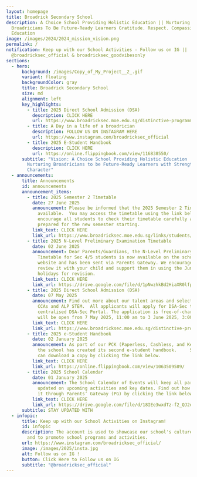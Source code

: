 ```yaml
---
layout: homepage
title: Broadrick Secondary School
description: A Choice School Providing Holistic Education || Nurturing
  Broadricians To Be Future-Ready Learners Gratitude. Respect. Compassion (GRC)
  Education
image: /images/2024/2024_mission_vision.png
permalink: /
notification: Keep up with our School Activities - Follow us on IG ||
  @broadricksec_official & broadricksec_goodvibesonly
sections:
  - hero:
      background: /images/Copy_of_My_Project__2_.gif
      variant: floating
      backgroundColor: gray
      title: Broadrick Secondary School
      size: md
      alignment: left
      key_highlights:
        - title: 2025 Direct School Admission (DSA)
          description: CLICK HERE
          url: https://www.broadricksec.moe.edu.sg/distinctive-programmes/direct-school-admission/
        - title: A Day in a life of a broadrician
          description: FOLLOW US ON INSTAGRAM HERE
          url: https://www.instagram.com/broadricksec_official
        - title: 2025 E-Student Handbook
          description: CLICK HERE
          url: https://online.flippingbook.com/view/116838550/
      subtitle: "Vision: A Choice School Providing Holistic Education  ||  Mission:
        Nurturing Broadricians to be Future-Ready Learners with Strength of
        Character"
  - announcements:
      title: Announcements
      id: announcements
      announcement_items:
        - title: 2025 Semester 2 Timetable
          date: 27 June 2025
          announcement: Please be informed that the 2025 Semester 2 Timetable is now
            available.  You may access the timetable using the link below. We
            encourage all students to check their timetable carefully and be
            prepared for the new semester starting.
          link_text: CLICK HERE
          link_url: https://www.broadricksec.moe.edu.sg/links/students/2025-class-time-table/
        - title: 2025 N-Level Preliminary Examination Timetable
          date: 02 June 2025
          announcement: Dear Parents/Guardians, the N-Level Preliminary Examination
            Timetable for Sec 4/5 students is now available on the school
            website and has been sent via Parents Gateway. We encourage you to
            review it with your child and support them in using the June
            holidays for revision.
          link_text: CLICK HERE
          link_url: https://drive.google.com/file/d/1pNwzhkBd2HiaXR0lfpB_u3-6yn0fltK0/view?usp=sharing
        - title: 2025 Direct School Admission (DSA)
          date: 07 May 2025
          announcement: Find out more about our talent areas and selection criteria for
            CCAs and ALP STEM.  All applicants will apply for DSA-Sec through a
            centralised DSA-Sec Portal. The application is free-of-charge and
            will be open from 7 May 2025, 11:00 am to 3 June 2025, 3:00 pm.
          link_text: CLICK HERE
          link_url: https://www.broadricksec.moe.edu.sg/distinctive-programmes/direct-school-admission/
        - title: 2025 e-Student Handbook
          date: 02 January 2025
          announcement: As part of our PCK (Paperless, Cashless, and Keyless) philosophy,
            the school has created its second e-student handbook.     Students
            can download a copy by clicking the link below.
          link_text: CLICK HERE
          link_url: https://online.flippingbook.com/view/1063509589/
        - title: 2025 School Calendar
          date: 01 January 2025
          announcement: The School Calendar of Events will keep all parents and guardians
            updated on upcoming activities and key dates. Find out how to access
            it through Parents’ Gateway (PG) by clicking the link below.
          link_text: CLICK HERE
          link_url: https://drive.google.com/file/d/18IEe3wxdTz-f2_QJ2quC7YLZLHqLf1lZ/view?usp=drive_link
      subtitle: STAY UPDATED WITH
  - infopic:
      title: Keep up with our School Activities on Instagram!
      id: infopic
      description: The account is used to showcase our school's culture and values,
        and to promote school programs and activities.
      url: https://www.instagram.com/broadricksec_official/
      image: /images/2025/insta.jpg
      alt: Follow us on IG !
      button: Click Here to Follow us on IG
      subtitle: "@broadricksec_official"
---
```

